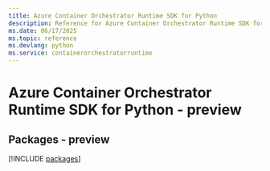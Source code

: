 ```yaml
---
title: Azure Container Orchestrator Runtime SDK for Python
description: Reference for Azure Container Orchestrator Runtime SDK for Python
ms.date: 06/17/2025
ms.topic: reference
ms.devlang: python
ms.service: containerorchestratorruntime
---
```

# Azure Container Orchestrator Runtime SDK for Python - preview
## Packages - preview
[!INCLUDE [packages](container-orchestrator-runtime-index.md)]